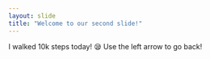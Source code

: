 ```yaml
---
layout: slide
title: "Welcome to our second slide!"
---
```

I walked 10k steps today! :sleepy:
Use the left arrow to go back!
